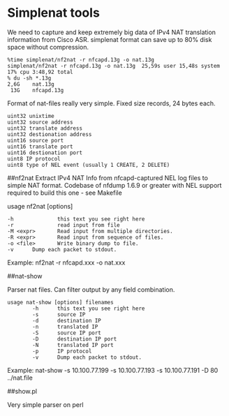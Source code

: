 # Simplenat tools

We need to capture and keep extremely big  data of IPv4 NAT translation information from Cisco ASR.
simplenat format can save up to 80% disk space without compression.
```
%time simplenat/nf2nat -r nfcapd.13g -o nat.13g 
simplenat/nf2nat -r nfcapd.13g -o nat.13g  25,59s user 15,48s system 17% cpu 3:48,92 total
% du -sh *.13g
2,6G    nat.13g
 13G    nfcapd.13g
```

Format of nat-files really very simple.
Fixed size records, 24 bytes each.
```
uint32 unixtime
uint32 source address
uint32 translate address
uint32 destionation address
uint16 source port
uint16 translate port
uint16 destionation port
uint8 IP protocol
uint8 type of NEL event (usually 1 CREATE, 2 DELETE)
````

##nf2nat
Extract IPv4 NAT Info from nfcapd-captured  NEL log files to simple NAT format.
Codebase of nfdump 1.6.9 or greater with NEL support required to build this one - see Makefile

usage nf2nat [options] 
```
-h              this text you see right here
-r              read input from file
-M <expr>       Read input from multiple directories.
-R <expr>       Read input from sequence of files.
-o <file>       Write binary dump to file.
-v      Dump each packet to stdout.
````
Example:
    nf2nat -r nfcapd.xxx -o nat.xxx


##nat-show

Parser nat files.
Can filter output by any field combination.
```
usage nat-show [options] filenames 
        -h      this text you see right here
        -s      source IP
        -d      destination IP
        -n      translated IP
        -S      source IP port
        -D      destination IP port
        -N      translated IP port
        -p      IP protocol
        -v      Dump each packet to stdout.
```
Example:
nat-show -s 10.100.77.199  -s 10.100.77.193  -s 10.100.77.191 -D 80 ../nat.file

##show.pl

Very simple parser on perl

